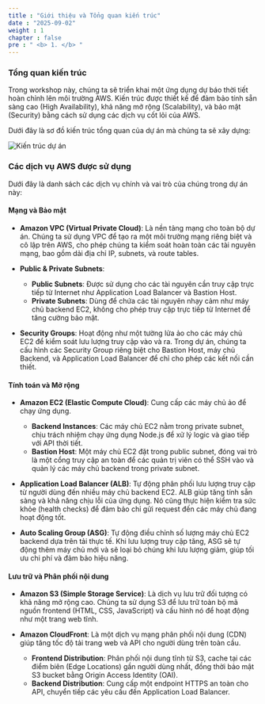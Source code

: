 ```yaml
---
title : "Giới thiệu và Tổng quan kiến trúc"
date : "2025-09-02" 
weight : 1 
chapter : false
pre : " <b> 1. </b> "
---
```


### Tổng quan kiến trúc

Trong workshop này, chúng ta sẽ triển khai một ứng dụng dự báo thời tiết hoàn chỉnh lên môi trường AWS. Kiến trúc được thiết kế để đảm bảo tính sẵn sàng cao (High Availability), khả năng mở rộng (Scalability), và bảo mật (Security) bằng cách sử dụng các dịch vụ cốt lõi của AWS.

Dưới đây là sơ đồ kiến trúc tổng quan của dự án mà chúng ta sẽ xây dựng:

![Kiến trúc dự án](/images/1.introduction/weather-application-architecture.png) 

### Các dịch vụ AWS được sử dụng

Dưới đây là danh sách các dịch vụ chính và vai trò của chúng trong dự án này:

#### Mạng và Bảo mật

*   **Amazon VPC (Virtual Private Cloud)**: Là nền tảng mạng cho toàn bộ dự án. Chúng ta sử dụng VPC để tạo ra một môi trường mạng riêng biệt và cô lập trên AWS, cho phép chúng ta kiểm soát hoàn toàn các tài nguyên mạng, bao gồm dải địa chỉ IP, subnets, và route tables.

*   **Public & Private Subnets**:
    *   **Public Subnets**: Được sử dụng cho các tài nguyên cần truy cập trực tiếp từ Internet như Application Load Balancer và Bastion Host.
    *   **Private Subnets**: Dùng để chứa các tài nguyên nhạy cảm như máy chủ backend EC2, không cho phép truy cập trực tiếp từ Internet để tăng cường bảo mật.

*   **Security Groups**: Hoạt động như một tường lửa ảo cho các máy chủ EC2 để kiểm soát lưu lượng truy cập vào và ra. Trong dự án, chúng ta cấu hình các Security Group riêng biệt cho Bastion Host, máy chủ Backend, và Application Load Balancer để chỉ cho phép các kết nối cần thiết.

#### Tính toán và Mở rộng

*   **Amazon EC2 (Elastic Compute Cloud)**: Cung cấp các máy chủ ảo để chạy ứng dụng.
    *   **Backend Instances**: Các máy chủ EC2 nằm trong private subnet, chịu trách nhiệm chạy ứng dụng Node.js để xử lý logic và giao tiếp với API thời tiết.
    *   **Bastion Host**: Một máy chủ EC2 đặt trong public subnet, đóng vai trò là một cổng truy cập an toàn để các quản trị viên có thể SSH vào và quản lý các máy chủ backend trong private subnet.

*   **Application Load Balancer (ALB)**: Tự động phân phối lưu lượng truy cập từ người dùng đến nhiều máy chủ backend EC2. ALB giúp tăng tính sẵn sàng và khả năng chịu lỗi của ứng dụng. Nó cũng thực hiện kiểm tra sức khỏe (health checks) để đảm bảo chỉ gửi request đến các máy chủ đang hoạt động tốt.

*   **Auto Scaling Group (ASG)**: Tự động điều chỉnh số lượng máy chủ EC2 backend dựa trên tải thực tế. Khi lưu lượng truy cập tăng, ASG sẽ tự động thêm máy chủ mới và sẽ loại bỏ chúng khi lưu lượng giảm, giúp tối ưu chi phí và đảm bảo hiệu năng.

#### Lưu trữ và Phân phối nội dung

*   **Amazon S3 (Simple Storage Service)**: Là dịch vụ lưu trữ đối tượng có khả năng mở rộng cao. Chúng ta sử dụng S3 để lưu trữ toàn bộ mã nguồn frontend (HTML, CSS, JavaScript) và cấu hình nó để hoạt động như một trang web tĩnh.

*   **Amazon CloudFront**: Là một dịch vụ mạng phân phối nội dung (CDN) giúp tăng tốc độ tải trang web và API cho người dùng trên toàn cầu.
    *   **Frontend Distribution**: Phân phối nội dung tĩnh từ S3, cache tại các điểm biên (Edge Locations) gần người dùng nhất, đồng thời bảo mật S3 bucket bằng Origin Access Identity (OAI).
    *   **Backend Distribution**: Cung cấp một endpoint HTTPS an toàn cho API, chuyển tiếp các yêu cầu đến Application Load Balancer.